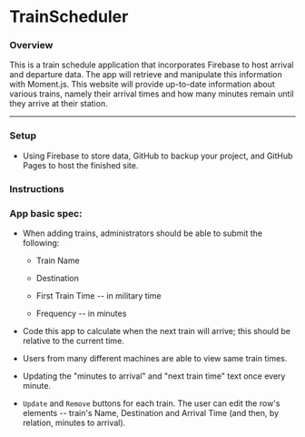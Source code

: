 # TrainScheduler

### Overview

This is a train schedule application that incorporates Firebase to host arrival and departure data. The app will retrieve and manipulate this information with Moment.js. This website will provide up-to-date information about various trains, namely their arrival times and how many minutes remain until they arrive at their station.

---

### Setup

- Using Firebase to store data, GitHub to backup your project, and GitHub Pages to host the finished site.

### Instructions

### App basic spec:

- When adding trains, administrators should be able to submit the following:

  - Train Name

  - Destination

  - First Train Time -- in military time

  - Frequency -- in minutes

- Code this app to calculate when the next train will arrive; this should be relative to the current time.

- Users from many different machines are able to view same train times.

- Updating the "minutes to arrival" and "next train time" text once every minute.

- `Update` and `Remove` buttons for each train. The user can edit the row's elements -- train's Name, Destination and Arrival Time (and then, by relation, minutes to arrival).

